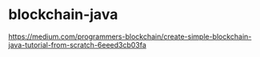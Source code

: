 # blockchain-java

https://medium.com/programmers-blockchain/create-simple-blockchain-java-tutorial-from-scratch-6eeed3cb03fa
